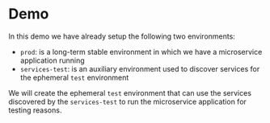 # Demo

In this demo we have already setup the following two environments:
* `prod`: is a long-term stable environment in which we have a microservice application running
* `services-test`: is an auxiliary environment used to discover services for the ephemeral `test` environment

We will create the ephemeral `test` environment that can use the services discovered by the `services-test` to run the microservice application for testing reasons.
